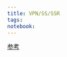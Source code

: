 ```yaml
---
title: VPN/SS/SSR
tags: 
notebook: 
---
```


[参考](https://iyideng.com/truth/cgfw/vpn-ss-ssr.html#8%E3%80%81%E6%B0%B8%E4%B9%85%E5%85%8D%E8%B4%B9ssr%E8%8A%82%E7%82%B9%E5%88%86%E4%BA%AB/%E5%85%8D%E8%B4%B9SS%E8%8A%82%E7%82%B9%E6%AF%8F%E5%A4%A9%E6%9B%B4%E6%96%B0)

